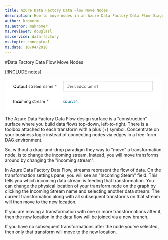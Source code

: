 ```yaml
---
title: Azure Data Factory Data Flow Move Nodes
description: How to move nodes in an Azure Data Factory Data Flow Diagram
author: kromerm
ms.author: makromer
ms.reviewer: douglasl
ms.service: data-factory
ms.topic: conceptual
ms.date: 10/04/2018
--- 
```


#Data Factory Data Flow Move Nodes

[!INCLUDE [notes](../../includes/data-factory-data-flow-preview.md)]

![Aggregate Transformation options](media/data-flow/agghead.png "aggregator header")

The Azure Data Factory Data Flow design surface is a "construction" surface where you build data flows top-down, left-to-right. There is a toolbox attached to each transform with a plus (+) symbol. Concentrate on your business logic instead of connecting nodes via edges in a free-form DAG environment.

So, without a drag-and-drop paradigm they way to "move" a transformation node, is to change the incoming stream. Instead, you will move transforms around by changing the "incoming stream".

In Azure Data Factory Data Flow, streams represent the flow of data. On the transformation settings pane, you will see an "Incoming Steam" field. This tells you which incoming data stream is feeding that transformation. You can change the physical location of your transform node on the graph by clicking the Incoming Stream name and selecting another data stream. The current transformation along with all subsequent transforms on that stream will then move to the new location.

If you are moving a transformation with one or more transformations after it, then the new location in the data flow will be joined via a new branch.

If you have no subsequent transformations after the node you've selected, then only that transform will move to the new location.
